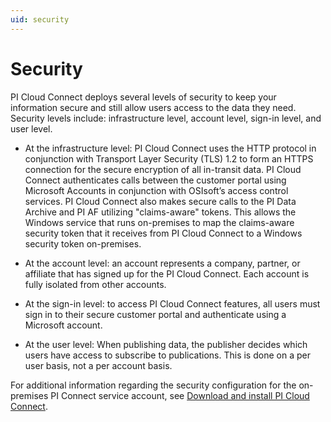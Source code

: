 ```yaml
---
uid: security
---
```


# Security

PI Cloud Connect deploys several levels of security to keep your information secure and still allow users access to the data they need. Security levels include: infrastructure level, account level, sign-in level, and user level.

- At the infrastructure level: PI Cloud Connect uses the HTTP protocol in conjunction with Transport Layer Security (TLS) 1.2 to form an HTTPS connection for the secure encryption of all in-transit data. PI Cloud Connect authenticates calls between the customer portal using Microsoft Accounts in conjunction with OSIsoft’s access control services. PI Cloud Connect also makes secure calls to the PI Data Archive and PI AF utilizing "claims-aware" tokens. This allows the Windows service that runs on-premises to map the claims-aware security token that it receives from PI Cloud Connect to a Windows security token on-premises.

- At the account level: an account represents a company, partner, or affiliate that has signed up for the PI Cloud Connect. Each account is fully isolated from other accounts.

- At the sign-in level: to access PI Cloud Connect features, all users must sign in to their secure customer portal and authenticate using a Microsoft account.

- At the user level: When publishing data, the publisher decides which users have access to subscribe to publications. This is done on a per user basis, not a per account basis.

For additional information regarding the security configuration for the on-premises PI Connect service account, see [Download and install PI Cloud Connect](xref:download-and-install).
